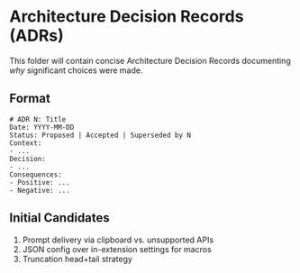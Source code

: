 # Architecture Decision Records (ADRs)

This folder will contain concise Architecture Decision Records documenting *why* significant choices were made.

## Format
```
# ADR N: Title
Date: YYYY-MM-DD
Status: Proposed | Accepted | Superseded by N
Context:
- ...
Decision:
- ...
Consequences:
- Positive: ...
- Negative: ...
```

## Initial Candidates
1. Prompt delivery via clipboard vs. unsupported APIs
2. JSON config over in-extension settings for macros
3. Truncation head+tail strategy
